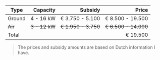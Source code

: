 | Type | Capacity | Subsidy | Price |
| - | -: | -: | -: |
| Ground | 4 - 16 kW | € 3.750 - 5.100 | € 8.500 - 19.500 |
| ~~Air~~ | ~~3 - 12 kW~~ | ~~€ 1.950 - 3.750~~ | ~~€ 6.500 - 14.000~~ |
| Total | | | € 19.500 |
> The prices and subsidy amounts are based on Dutch information I have.